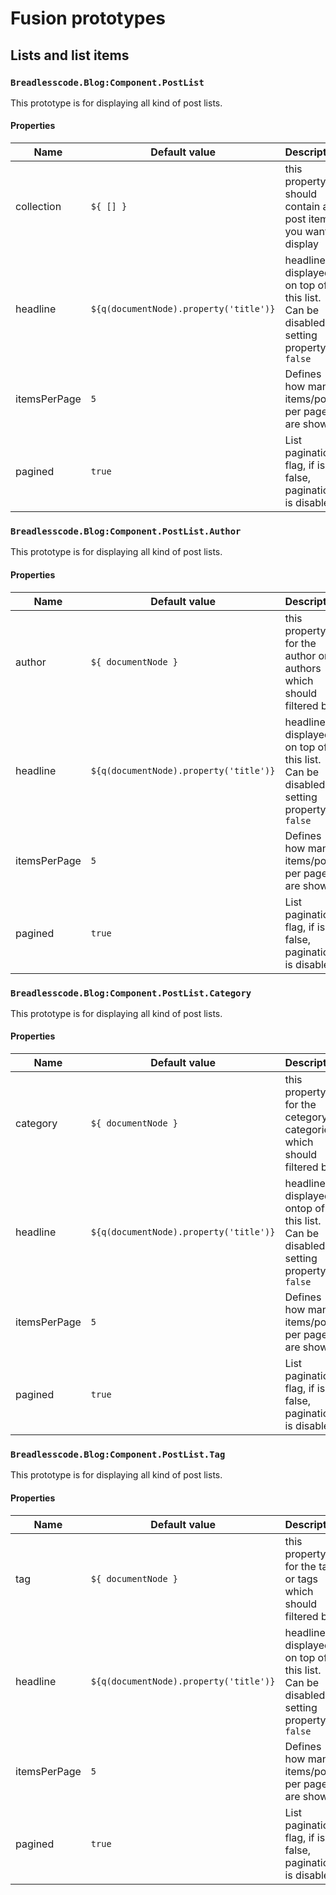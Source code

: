 # Fusion prototypes

## Lists and list items

### `Breadlesscode.Blog:Component.PostList`
This prototype is for displaying all kind of post lists.

#### Properties
| Name         | Default value                          | Description                                                                            |
| ------------ | -------------------------------------- | -------------------------------------------------------------------------------------- |
| collection   | `${ [] }`                              | this property should contain all post items you want to display                        |
| headline     | `${q(documentNode).property('title')}` | headline displayed on top of this list. Can be disabled by setting property to `false` |
| itemsPerPage | `5`                                    | Defines how many items/posts per page are shown                                        |
| pagined      | `true`                                 | List pagination flag, if is false, pagination is disabled                              |


### `Breadlesscode.Blog:Component.PostList.Author`
This prototype is for displaying all kind of post lists.

#### Properties
| Name         | Default value                          | Description                                                                            |
| ------------ | -------------------------------------- | -------------------------------------------------------------------------------------- |
| author       | `${ documentNode }`                    | this property is for the author or authors which should filtered by                    |
| headline     | `${q(documentNode).property('title')}` | headline displayed on top of this list. Can be disabled by setting property to `false` |
| itemsPerPage | `5`                                    | Defines how many items/posts per page are shown                                        |
| pagined      | `true`                                 | List pagination flag, if is false, pagination is disabled                              |

### `Breadlesscode.Blog:Component.PostList.Category`
This prototype is for displaying all kind of post lists.

#### Properties
| Name         | Default value                          | Description                                                                            |
| ------------ | -------------------------------------- | -------------------------------------------------------------------------------------- |
| category     | `${ documentNode }`                    | this property is for the cetegory or categories which should filtered by               |
| headline     | `${q(documentNode).property('title')}` | headline displayed ontop of this list. Can be disabled by setting property to `false`  |
| itemsPerPage | `5`                                    | Defines how many items/posts per page are shown                                        |
| pagined      | `true`                                 | List pagination flag, if is false, pagination is disabled                              |

### `Breadlesscode.Blog:Component.PostList.Tag`
This prototype is for displaying all kind of post lists.

#### Properties
| Name         | Default value                          | Description                                                                            |
| ------------ | -------------------------------------- | -------------------------------------------------------------------------------------- |
| tag          | `${ documentNode }`                    | this property is for the tag or tags which should filtered by                          |
| headline     | `${q(documentNode).property('title')}` | headline displayed on top of this list. Can be disabled by setting property to `false` |
| itemsPerPage | `5`                                    | Defines how many items/posts per page are shown                                        |
| pagined      | `true`                                 | List pagination flag, if is false, pagination is disabled                              |